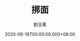 ---
issue: 382
title: 挷面
author: 劉玉蕉
language: 大埔
date: 2020-06-18T00:00:00.000+08:00
topic: 文化
difficulty: 2
wikidata: Q131449126
wikidata_link: https://www.wikidata.org/wiki/Q131449126
author_wikidata_link: https://www.wikidata.org/wiki/Q98096359
author_wikidata: Q98096359
---